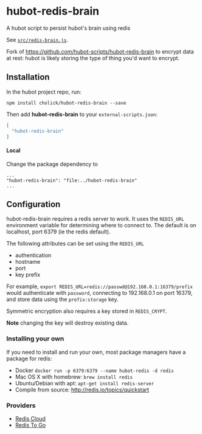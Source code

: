 # hubot-redis-brain

A hubot script to persist hubot's brain using redis

See [`src/redis-brain.js`](src/redis-brain.js).

Fork of https://github.com/hubot-scripts/hubot-redis-brain to
encrypt data at rest: hubot is likely storing the type of
thing you'd want to encrypt.

## Installation

In the hubot project repo, run:

`npm install cholick/hubot-redis-brain --save`

Then add **hubot-redis-brain** to your `external-scripts.json`:

```json
[
  "hubot-redis-brain"
]
```

#### Local

Change the package dependency to
```
...
"hubot-redis-brain": "file:../hubot-redis-brain"
...
```

## Configuration

hubot-redis-brain requires a redis server to work. It uses the `REDIS_URL` environment variable for determining
where to connect to. The default is on localhost, port 6379 (ie the redis default).

The following attributes can be set using the `REDIS_URL`

* authentication
* hostname
* port
* key prefix

For example, `export REDIS_URL=redis://passwd@192.168.0.1:16379/prefix` would
authenticate with `password`, connecting to 192.168.0.1 on port 16379, and store
data using the `prefix:storage` key.

Symmetric encryption also requires a key stored in `REDIS_CRYPT`.

**Note** changing the key will destroy existing data.

### Installing your own

If you need to install and run your own, most package managers have a package for redis:

* Docker `docker run -p 6379:6379 --name hubot-redis -d redis` 
* Mac OS X with homebrew: `brew install redis`
* Ubuntu/Debian with apt: `apt-get install redis-server`
* Compile from source: http://redis.io/topics/quickstart

### Providers

* [Redis Cloud](https://redislabs.com/redis-cloud)
* [Redis To Go](http://redistogo.com/)
